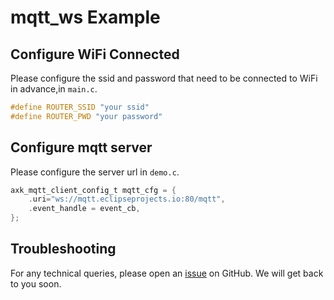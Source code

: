 # mqtt_ws Example

## Configure WiFi Connected

Please configure the ssid and password that need to be connected to WiFi in advance,in `main.c`.

```c
#define ROUTER_SSID "your ssid"
#define ROUTER_PWD "your password"
```

## Configure mqtt server

Please configure the server url  in `demo.c`.

```c
axk_mqtt_client_config_t mqtt_cfg = {
    .uri="ws://mqtt.eclipseprojects.io:80/mqtt",
    .event_handle = event_cb,
};
```

## Troubleshooting

For any technical queries, please open an [issue](https://github.com/Ai-Thinker-Open/Ai-Thinker-WB2/issues) on GitHub. We will get back to you soon.
